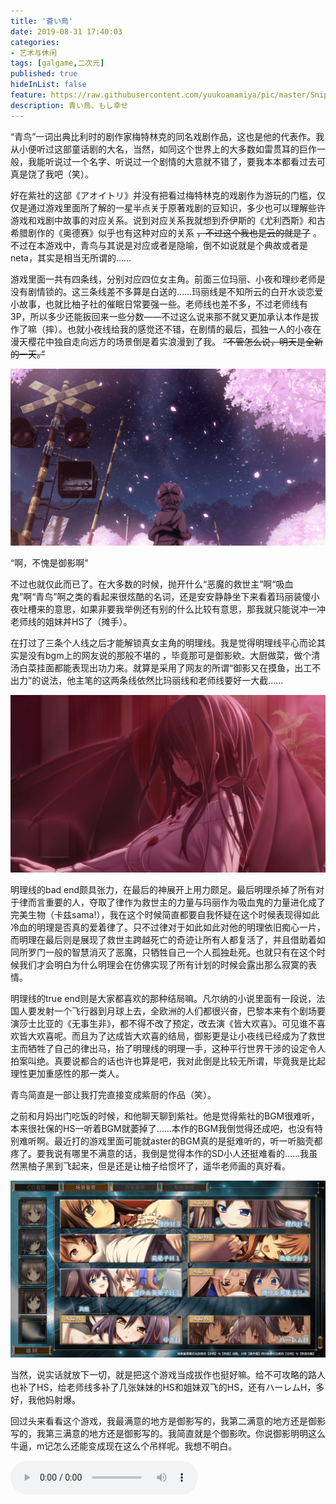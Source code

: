```yaml
---
title: '蒼い鳥'
date: 2019-08-31 17:40:03
categories:
- 艺术与休闲
tags: [galgame,二次元]
published: true
hideInList: false
feature: https://raw.githubusercontent.com/yuukoamamiya/pic/master/Snipaste_2019-08-31_17-24-17.png
description: 青い鳥、もし幸せ
---
```

“青鸟”一词出典比利时的剧作家梅特林克的同名戏剧作品，这也是他的代表作。我从小便听过这部童话剧的大名，当然，如同这个世界上的大多数如雷贯耳的巨作一般，我能听说过一个名字、听说过一个剧情的大意就不错了，要我本本都看过去可真是饶了我吧（笑）。

<!-- more -->

好在紫社的这部《アオイトリ》并没有把看过梅特林克的戏剧作为游玩的门槛，仅仅是通过游戏里面所了解的一星半点关于原著戏剧的豆知识，多少也可以理解些许游戏和戏剧中故事的对应关系。说到对应关系我就想到乔伊斯的《尤利西斯》和古希腊剧作的《奥德赛》似乎也有这种对应的关系 ~~，不过这个我也是云的就是了~~ 。不过在本游戏中，青鸟与其说是对应或者是隐喻，倒不如说就是个典故或者是neta，其实是相当无所谓的……

游戏里面一共有四条线，分别对应四位女主角。前面三位玛丽、小夜和理纱老师是没有剧情锁的。这三条线差不多算是白送的……玛丽线是不知所云的白开水谈恋爱小故事，也就比柚子社的催眠日常要强一些。老师线也差不多，不过老师线有3P，所以多少还能扳回来一些分数——不过这么说来那不就又更加承认本作是拔作了嘛（摔）。也就小夜线给我的感觉还不错，在剧情的最后，孤独一人的小夜在漫天樱花中独自走向远方的场景倒是着实浪漫到了我。 ~~“不管怎么说，明天是全新的一天。”~~

![小夜](https://raw.githubusercontent.com/yuukoamamiya/pic/master/Snipaste_2019-08-31_16-21-56.png)

“啊，不愧是御影啊”

不过也就仅此而已了。在大多数的时候，抛开什么“恶魔的救世主”啊“吸血鬼”啊“青鸟”啊之类的看起来很炫酷的名词，还是安安静静坐下来看着玛丽装傻小夜吐槽来的意思，如果非要我举例还有别的什么比较有意思，那我就只能说冲一冲老师线的姐妹丼HS了（摊手）。  

在打过了三条个人线之后才能解锁真女主角的明理线。我是觉得明理线平心而论其实是没有bgm上的网友说的那般不堪的 ，毕竟那可是御影欸。大厨做菜，做个清汤白菜挂面都能表现出功力来。就算是采用了网友的所谓“御影又在摸鱼，出工不出力”的说法，他主笔的这两条线依然比玛丽线和老师线要好一大截……

![明理](https://raw.githubusercontent.com/yuukoamamiya/pic/master/Snipaste_2019-08-31_16-57-59.png)

明理线的bad end颇具张力，在最后的神展开上用力颇足。最后明理杀掉了所有对于律而言重要的人，夺取了律作为救世主的力量与玛丽作为吸血鬼的力量进化成了完美生物（卡兹sama!），我在这个时候简直都要自我怀疑在这个时候表现得如此冷血的明理是否真的爱着律了。只不过律对于如此如此对他的明理依旧痴心一片，而明理在最后则是展现了救世主跨越死亡的奇迹让所有人都复活了，并且借助着如同所罗门一般的智慧消灭了恶魔，只牺牲自己一个人孤独赴死。也就只有在这个时候我们才会明白为什么明理会在仿佛实现了所有计划的时候会露出那么寂寞的表情。

明理线的true end则是大家都喜欢的那种结局嘛。凡尔纳的小说里面有一段说，法国人要发射一个飞行器到月球上去，全欧洲的人们都很兴奋，巴黎本来有个剧场要演莎士比亚的《无事生非》，都不得不改了预定，改去演《皆大欢喜》。可见谁不喜欢皆大欢喜呢。而且为了达成皆大欢喜的结局，御影更是让小夜线已经成为了救世主而牺牲了自己的律出马，抬了明理线的明理一手，这种平行世界干涉的设定令人拍案叫绝。真要说都合的话也许也算是吧，我对此倒是比较无所谓，毕竟我是比起理性更加重感性的那一类人。

青鸟简直是一部让我打完直接变成紫厨的作品（笑）。

之前和月妈出门吃饭的时候，和他聊天聊到紫社。他是觉得紫社的BGM很难听，本来很社保的HS一听着BGM就萎掉了……本作的BGM我倒觉得还成吧，也没有特别难听啊。最近打的游戏里面可能就aster的BGM真的是挺难听的，听一听脑壳都疼了。要我说有哪里不满意的话，我倒是觉得本作的SD小人还挺难看的……我虽然黑柚子黑到飞起来，但是还是让柚子给惯坏了，遥华老师画的真好看。

![HS](https://raw.githubusercontent.com/yuukoamamiya/pic/master/Snipaste_2019-08-31_17-24-47.png)

当然，说实话就放下一切，就是把这个游戏当成拔作也挺好嘛。给不可攻略的路人也补了HS，给老师线多补了几张妹妹的HS和姐妹双飞的HS，还有ハーレムH，多好，我他妈射爆。

回过头来看看这个游戏，我最满意的地方是御影写的，我第二满意的地方还是御影写的，我第三满意的地方还是御影写的。我简直就是个御影吹。你说御影明明这么牛逼，m记怎么还能变成现在这么个吊样呢。我想不明白。

<audio preload controls loop src = "https://storage.live.com/items/734D3C6FB1804A6C!753?authkey=AAYqo4dSjXcCAlU"></audio>

